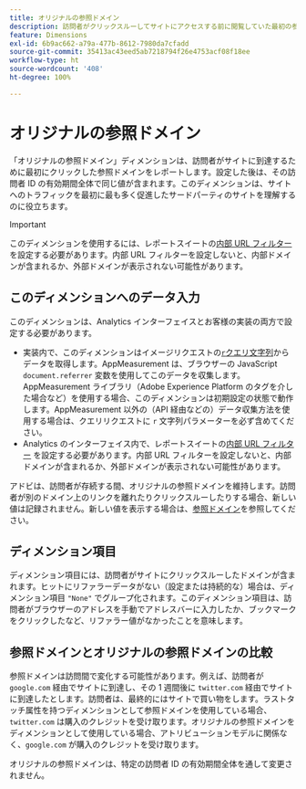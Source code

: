 ```yaml
---
title: オリジナルの参照ドメイン
description: 訪問者がクリックスルーしてサイトにアクセスする前に閲覧していた最初の参照ドメイン。
feature: Dimensions
exl-id: 6b9ac662-a79a-477b-8612-7980da7cfadd
source-git-commit: 35413ac43eed5ab7218794f26e4753acf08f18ee
workflow-type: ht
source-wordcount: '408'
ht-degree: 100%

---
```


# オリジナルの参照ドメイン

「オリジナルの参照ドメイン」ディメンションは、訪問者がサイトに到達するために最初にクリックした参照ドメインをレポートします。設定した後は、その訪問者 ID の有効期間全体で同じ値が含まれます。このディメンションは、サイトへのトラフィックを最初に最も多く促進したサードパーティのサイトを理解するのに役立ちます。

>[!IMPORTANT]
>
>このディメンションを使用するには、レポートスイートの[内部 URL フィルター](/help/admin/admin/internal-url-filter-admin.md)を設定する必要があります。内部 URL フィルターを設定しないと、内部ドメインが含まれるか、外部ドメインが表示されない可能性があります。

## このディメンションへのデータ入力

このディメンションは、Analytics インターフェイスとお客様の実装の両方で設定する必要があります。

* 実装内で、このディメンションはイメージリクエストの[`r`クエリ文字列](/help/implement/validate/query-parameters.md)からデータを取得します。AppMeasurement は、ブラウザーの JavaScript `document.referrer` 変数を使用してこのデータを収集します。AppMeasurement ライブラリ（Adobe Experience Platform のタグを介した場合など）を使用する場合、このディメンションは初期設定の状態で動作します。AppMeasurement 以外の（API 経由などの）データ収集方法を使用する場合は、クエリリクエストに `r` 文字列パラメーターを必ず含めてください。
* Analytics のインターフェイス内で、レポートスイートの[内部 URL フィルター](/help/admin/admin/internal-url-filter-admin.md) を設定する必要があります。内部 URL フィルターを設定しないと、内部ドメインが含まれるか、外部ドメインが表示されない可能性があります。

アドビは、訪問者が存続する間、オリジナルの参照ドメインを維持します。訪問者が別のドメイン上のリンクを離れたりクリックスルーしたりする場合、新しい値は記録されません。新しい値を表示する場合は、[参照ドメイン](referring-domain.md)を参照してください。

## ディメンション項目

ディメンション項目には、訪問者がサイトにクリックスルーしたドメインが含まれます。ヒットにリファラーデータがない（設定または持続的な）場合は、ディメンション項目 `"None"` でグループ化されます。このディメンション項目は、訪問者がブラウザーのアドレスを手動でアドレスバーに入力したか、ブックマークをクリックしたなど、リファラー値がなかったことを意味します。

## 参照ドメインとオリジナルの参照ドメインの比較

参照ドメインは訪問間で変化する可能性があります。例えば、訪問者が `google.com` 経由でサイトに到達し、その 1 週間後に `twitter.com` 経由でサイトに到達したとします。訪問者は、最終的にはサイトで買い物をします。ラストタッチ属性を持つディメンションとして参照ドメインを使用している場合、`twitter.com` は購入のクレジットを受け取ります。オリジナルの参照ドメインをディメンションとして使用している場合、アトリビューションモデルに関係なく、`google.com` が購入のクレジットを受け取ります。

オリジナルの参照ドメインは、特定の訪問者 ID の有効期間全体を通して変更されません。
